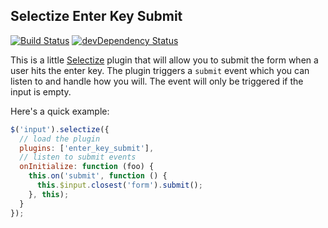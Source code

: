 ## Selectize Enter Key Submit

[![Build Status](https://img.shields.io/travis/wayneashleyberry/selectize-enter-key-submit/master.svg?style=flat)](https://travis-ci.org/wayneashleyberry/selectize-enter-key-submit)
[![devDependency Status](https://david-dm.org/wayneashleyberry/selectize-enter-key-submit/dev-status.svg?style=flat)](https://david-dm.org/wayneashleyberry/selectize-enter-key-submit#info=devDependencies)

This is a little [Selectize](https://github.com/brianreavis/selectize.js)
plugin that will allow you to submit the form when a user hits the enter key.
The plugin triggers a `submit` event which you can listen to and handle how you
will. The event will only be triggered if the input is empty.

Here's a quick example:

```js
$('input').selectize({
  // load the plugin
  plugins: ['enter_key_submit'],
  // listen to submit events
  onInitialize: function (foo) {
    this.on('submit', function () {
      this.$input.closest('form').submit();
    }, this);
  }
});
```

